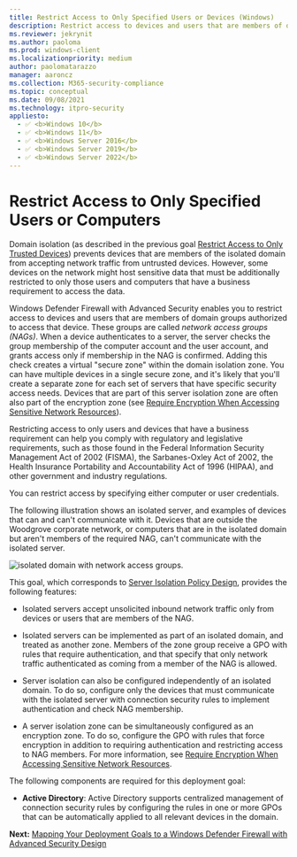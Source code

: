 ```yaml
---
title: Restrict Access to Only Specified Users or Devices (Windows)
description: Restrict access to devices and users that are members of domain groups authorized to access that device using Windows Defender Firewall with Advanced Security.
ms.reviewer: jekrynit
ms.author: paoloma
ms.prod: windows-client
ms.localizationpriority: medium
author: paolomatarazzo
manager: aaroncz
ms.collection: M365-security-compliance
ms.topic: conceptual
ms.date: 09/08/2021
ms.technology: itpro-security
appliesto: 
  - ✅ <b>Windows 10</b>
  - ✅ <b>Windows 11</b>
  - ✅ <b>Windows Server 2016</b>
  - ✅ <b>Windows Server 2019</b>
  - ✅ <b>Windows Server 2022</b>
---
```


# Restrict Access to Only Specified Users or Computers


Domain isolation (as described in the previous goal [Restrict Access to Only Trusted Devices](restrict-access-to-only-trusted-devices.md)) prevents devices that are members of the isolated domain from accepting network traffic from untrusted devices. However, some devices on the network might host sensitive data that must be additionally restricted to only those users and computers that have a business requirement to access the data.

Windows Defender Firewall with Advanced Security enables you to restrict access to devices and users that are members of domain groups authorized to access that device. These groups are called *network access groups (NAGs)*. When a device authenticates to a server, the server checks the group membership of the computer account and the user account, and grants access only if membership in the NAG is confirmed. Adding this check creates a virtual "secure zone" within the domain isolation zone. You can have multiple devices in a single secure zone, and it's likely that you'll create a separate zone for each set of servers that have specific security access needs. Devices that are part of this server isolation zone are often also part of the encryption zone (see [Require Encryption When Accessing Sensitive Network Resources](require-encryption-when-accessing-sensitive-network-resources.md)).

Restricting access to only users and devices that have a business requirement can help you comply with regulatory and legislative requirements, such as those found in the Federal Information Security Management Act of 2002 (FISMA), the Sarbanes-Oxley Act of 2002, the Health Insurance Portability and Accountability Act of 1996 (HIPAA), and other government and industry regulations.

You can restrict access by specifying either computer or user credentials.

The following illustration shows an isolated server, and examples of devices that can and can't communicate with it. Devices that are outside the Woodgrove corporate network, or computers that are in the isolated domain but aren't members of the required NAG, can't communicate with the isolated server.

![isolated domain with network access groups.](images/wfas-domainnag.gif)

This goal, which corresponds to [Server Isolation Policy Design](server-isolation-policy-design.md), provides the following features:

-   Isolated servers accept unsolicited inbound network traffic only from devices or users that are members of the NAG.

-   Isolated servers can be implemented as part of an isolated domain, and treated as another zone. Members of the zone group receive a GPO with rules that require authentication, and that specify that only network traffic authenticated as coming from a member of the NAG is allowed.

-   Server isolation can also be configured independently of an isolated domain. To do so, configure only the devices that must communicate with the isolated server with connection security rules to implement authentication and check NAG membership.

-   A server isolation zone can be simultaneously configured as an encryption zone. To do so, configure the GPO with rules that force encryption in addition to requiring authentication and restricting access to NAG members. For more information, see [Require Encryption When Accessing Sensitive Network Resources](require-encryption-when-accessing-sensitive-network-resources.md).

The following components are required for this deployment goal:

-   **Active Directory**: Active Directory supports centralized management of connection security rules by configuring the rules in one or more GPOs that can be automatically applied to all relevant devices in the domain.

**Next:** [Mapping Your Deployment Goals to a Windows Defender Firewall with Advanced Security Design](mapping-your-deployment-goals-to-a-windows-firewall-with-advanced-security-design.md)
